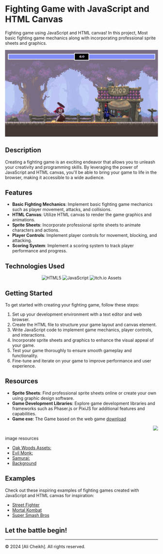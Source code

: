 
# Fighting Game with JavaScript and HTML Canvas

Fighting game using JavaScript and HTML canvas! In this project, Most basic fighting game mechanics along with incorporating professional sprite sheets and graphics.
<p align="center">
<img src="img/preview-bg.png">
</p>

## Description

Creating a fighting game is an exciting endeavor that allows you to unleash your creativity and programming skills. By leveraging the power of JavaScript and HTML canvas, you'll be able to bring your game to life in the browser, making it accessible to a wide audience.

## Features

- **Basic Fighting Mechanics**: Implement basic fighting game mechanics such as player movement, attacks, and collisions.
- **HTML Canvas**: Utilize HTML canvas to render the game graphics and animations.
- **Sprite Sheets**: Incorporate professional sprite sheets to animate characters and actions.
- **Player Controls**: Implement player controls for movement, blocking, and attacking.
- **Scoring System**: Implement a scoring system to track player performance and progress.

## Technologies Used
<p align="center">
  <img src="https://img.shields.io/badge/HTML-5-orange" alt="HTML5"/>
  <img src="https://img.shields.io/badge/JavaScript-js-yellow" alt="JavaScript"/>
  <img src="https://img.shields.io/badge/itch.io-Assets-yellowgreen" alt="itch.io Assets"/>
</p>

## Getting Started

To get started with creating your fighting game, follow these steps:

1. Set up your development environment with a text editor and web browser.
2. Create the HTML file to structure your game layout and canvas element.
3. Write JavaScript code to implement game mechanics, player controls, and interactions.
4. Incorporate sprite sheets and graphics to enhance the visual appeal of your game.
5. Test your game thoroughly to ensure smooth gameplay and functionality.
6. Fine-tune and iterate on your game to improve performance and user experience.

## Resources

- **Sprite Sheets**: Find professional sprite sheets online or create your own using graphic design software.
- **Game Development Libraries**: Explore game development libraries and frameworks such as Phaser.js or PixiJS for additional features and capabilities.
- **Game exe**: The Game based on the web game [download](https://www.mediafire.com/file/dw1uosz7ib1pmnm/Fight_ME_Monk.zip/file)

<p align="right">
  <img src="img/logo.png" width="20%">
</p>

image resources
-    [Oak Woods Assets:](https://brullov.itch.io/oak-woods)
-    [Evil Monk:](https://luizmelo.itch.io/martial-hero)
-    [Samurai: ](https://luizmelo.itch.io/martial-hero-2)
-    [Background](/img/background.png)

## Examples

Check out these inspiring examples of fighting games created with JavaScript and HTML canvas for inspiration:

- [Street Fighter](https://github.com/jakesgordon/javascript-koans)
- [Mortal Kombat](https://github.com/abagames/crispy-giggle)
- [Super Smash Bros](https://github.com/pakastin/deathmatch)
## <i class="fas fa-whistle"></i> Let the battle begin!

---

© 2024 [Ali Cheikh]. All rights reserved.
